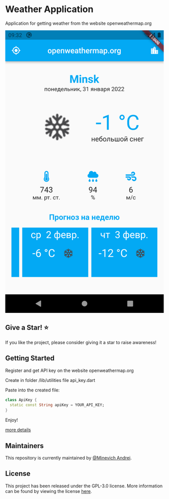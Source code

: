 # Weather Application

Application for getting weather from the website openweathermap.org

<p  align="center">
 <img  src="https://github.com/MinevichAndrei/Weather-App/blob/%2319/assets/screenshot.png?raw=true"/>
 
</p>

## Give a Star! :star:

If you like the project, please consider giving it a star to raise awareness!

## Getting Started

Register and get API key on the website openweathermap.org

Create in folder /lib/utilities file api_key.dart

Paste into the created file:

```dart
class ApiKey {
  static const String apiKey = YOUR_API_KEY;
}
```

Enjoy!

[more details](https://openweathermap.org/api)

## Maintainers

This repository is currently maintained by [@Minevich Andrei](https://github.com/MinevichAndrei).

## License

This project has been released under the GPL-3.0 license. More information can be found by viewing the license [here](LICENSE).
